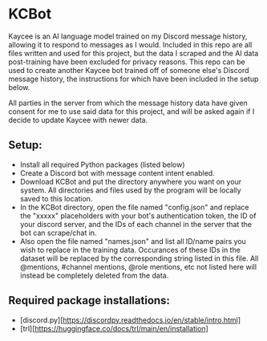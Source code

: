 # __**KCBot**__
Kaycee is an AI language model trained on my Discord message history, allowing it to respond to messages as I would. Included in this repo are all files written and used for this project, but the data I scraped and the AI data post-training have been excluded for privacy reasons. This repo can be used to create another Kaycee bot trained off of someone else's Discord message history, the instructions for which have been included in the setup below.

All parties in the server from which the message history data have given consent for me to use said data for this project, and will be asked again if I decide to update Kaycee with newer data.

## __Setup:__
* Install all required Python packages (listed below)
* Create a Discord bot with message content intent enabled.
* Download KCBot and put the directory anywhere you want on your system. All directories and files used by the program will be locally saved to this location.
* In the KCBot directory, open the file named "config.json" and replace the "xxxxx" placeholders with your bot's authentication token, the ID of your discord server, and the IDs of each channel in the server that the bot can scrape/chat in.
* Also open the file named "names.json" and list all ID/name pairs you wish to replace in the training data. Occurances of these IDs in the dataset will be replaced by the corresponding string listed in this file. All @mentions, #channel mentions, @role mentions, etc not listed here will instead be completely deleted from the data.

## __Required package installations:__
* [discord.py][https://discordpy.readthedocs.io/en/stable/intro.html]
* [trl][https://huggingface.co/docs/trl/main/en/installation]